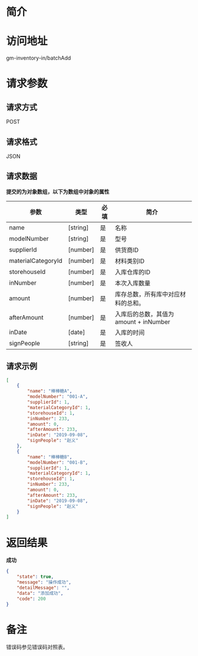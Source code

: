 # 简介

# 访问地址
gm-inventory-in/batchAdd

# 请求参数

## 请求方式
POST

## 请求格式
JSON

## 请求数据

**提交的为对象数组，以下为数组中对象的属性**

|参数|类型|必填|简介|
|-|-|-|-|
|name|[string]|是|名称|
|modelNumber|[string]|是|型号|
|supplierId|[number]|是|供货商ID|
|materialCategoryId|[number]|是|材料类别ID|
|storehouseId|[number]|是|入库仓库的ID|
|inNumber|[number]|是|本次入库数量|
|amount|[number]|是|库存总数，所有库中对应材料的总和。|
|afterAmount|[number]|是|入库后的总数，其值为amount + inNumber|
|inDate|[date]|是|入库的时间|
|signPeople|[string]|是|签收人|

## 请求示例
```json
[
    {
        "name": "棒棒糖A",
        "modelNumber": "001-A",
        "supplierId": 1,
        "materialCategoryId": 1,
        "storehouseId": 1,
        "inNumber": 233,
        "amount": 0,
        "afterAmount": 233,
        "inDate": "2019-09-08",
        "signPeople": "赵义"
    },
    {
        "name": "棒棒糖B",
        "modelNumber": "001-B",
        "supplierId": 1,
        "materialCategoryId": 1,
        "storehouseId": 1,
        "inNumber": 233,
        "amount": 0,
        "afterAmount": 233,
        "inDate": "2019-09-08",
        "signPeople": "赵义"
    }
]
```

# 返回结果
**成功**
```json
{
    "state": true,
    "message": "操作成功",
    "detailMessage": "",
    "data": "添加成功",
    "code": 200
}
```

# 备注
错误码参见错误码对照表。